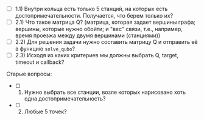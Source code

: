 - [ ] 1.1) Внутри кольца есть только 5 станций, на которых есть достопримечательности. Получается, что берем только их?
- [ ] 2.1) Что такое матрица Q? (матрица, которая задает вершины графа; вершины, которые нужно обойти; и "вес" связи, т.е., например, время проезжа между двумя вершинами (станциями))
- [ ] 2.2) Для решения задачи нужно составить матрицу Q и отправить её в функцию ```solve_qubo```?
- [ ] 2.3) Исходя из каких критериев мы должны выбрать Q, target, timeout и callback?

Старые вопросы:
- [ ] 1. Нужно выбрать все станции, возле которых нарисовано хоть одна достопримечательность?
- [ ] 2. Любые 5 точек?
